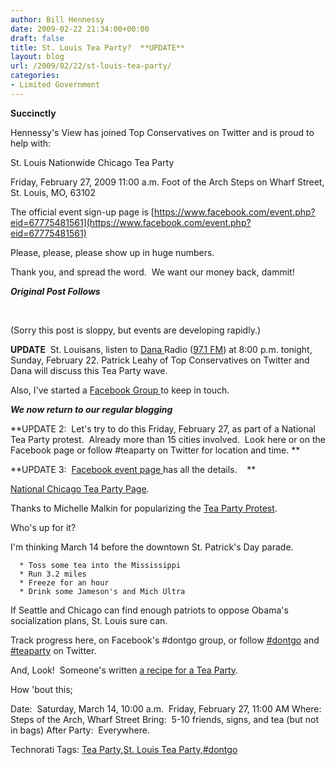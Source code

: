 ```yaml
---
author: Bill Hennessy
date: 2009-02-22 21:34:00+00:00
draft: false
title: St. Louis Tea Party?  **UPDATE**
layout: blog
url: /2009/02/22/st-louis-tea-party/
categories:
- Limited Government
---
```


**Succinctly**

Hennessy's View has joined Top Conservatives on Twitter and is proud to help with:

St. Louis Nationwide Chicago Tea Party

Friday, February 27, 2009
11:00 a.m.
Foot of the Arch Steps on Wharf Street, St. Louis, MO, 63102

The official event sign-up page is [https://www.facebook.com/event.php?eid=67775481561](https://www.facebook.com/event.php?eid=67775481561)

[](https://www.facebook.com/event.php?eid=67775481561)Please, please, please show up in huge numbers.  

Thank you, and spread the word.  We want our money back, dammit!

*****Original Post Follows*****

 

(Sorry this post is sloppy, but events are developing rapidly.)

**UPDATE**  St. Louisans, listen to [Dana ](https://thedanashow.wordpress.com/)Radio ([97.1 FM](https://www.971talk.com/)) at 8:00 p.m. tonight, Sunday, February 22. Patrick Leahy of Top Conservatives on Twitter and Dana will discuss this Tea Party wave.  

Also, I've started a [Facebook Group ](https://www.facebook.com/event.php?sid=8fb0dbb65c1a39772fa0c2c39dc9d35c&eid=67775481561)to keep in touch.

***We now return to our regular blogging***

**UPDATE 2:  Let's try to do this Friday, February 27, as part of a National Tea Party protest.  Already more than 15 cities involved.  Look here or on the Facebook page or follow #teaparty on Twitter for location and time. **

**UPDATE 3:  [Facebook event page ](https://www.facebook.com/event.php?sid=7b1ffe1481bca8f1c3548f6414f33739&eid=67775481561)has all the details.    **

[National Chicago Tea Party Page](https://www.officialchicagoteaparty.com/form.html).

Thanks to Michelle Malkin for popularizing the [Tea Party Protest](https://michellemalkin.com/2009/02/21/tea-party-usa-the-movement-grows/).

Who's up for it? 

I'm thinking March 14 before the downtown St. Patrick's Day parade. 



	  * Toss some tea into the Mississippi
	  * Run 3.2 miles
	  * Freeze for an hour
	  * Drink some Jameson's and Mich Ultra

If Seattle and Chicago can find enough patriots to oppose Obama's socialization plans, St. Louis sure can.

Track progress here, on Facebook's #dontgo group, or follow [#dontgo](https://search.twitter.com/search?q=dontgo) and [#teaparty](https://search.twitter.com/search?q=teaparty) on Twitter. 

And, Look!  Someone's written [a recipe for a Tea Party](https://theconservativerevolution.com/freedomworks/how-to-organize-your-own-tea-party-protest/).

How 'bout this;

Date:  Saturday, March 14, 10:00 a.m.  Friday, February 27, 11:00 AM
Where:  Steps of the Arch, Wharf Street
Bring:  5-10 friends, signs, and tea (but not in bags)
After Party:  Everywhere. 


Technorati Tags: [Tea Party](https://technorati.com/tags/Tea%20Party),[St. Louis Tea Party](https://technorati.com/tags/St.%20Louis%20Tea%20Party),[#dontgo](https://technorati.com/tags/#dontgo)
